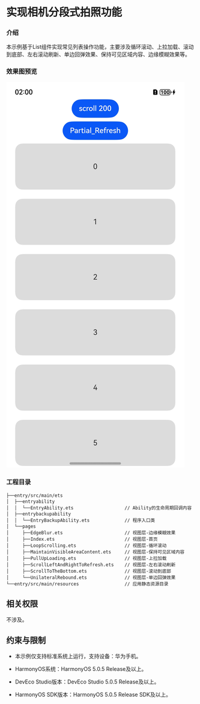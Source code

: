 # 实现相机分段式拍照功能

### 介绍

本示例基于List组件实现常见列表操作功能，主要涉及循环滚动、上拉加载、滚动到底部、左右滚动刷新、单边回弹效果、保持可见区域内容、边缘模糊效果等。


### 效果图预览
![](./screenshots/device/effect.jpg)

### 工程目录
```
├──entry/src/main/ets
│  ├──entryability
│  │  └──EntryAbility.ets                   // Ability的生命周期回调内容
│  ├──entrybackupability
│  │  └──EntryBackupAbility.ets             // 程序入口类
│  └──pages 
│     ├──EdgeBlur.ets                       // 视图层-边缘模糊效果
│     ├──Index.ets                          // 视图层-首页
│     ├──LoopScrolling.ets                  // 视图层-循环滚动
│     ├──MaintainVisibleAreaContent.ets     // 视图层-保持可见区域内容
│     ├──PullUpLoading.ets                  // 视图层-上拉加载
│     ├──ScrollLeftAndRightToRefresh.ets    // 视图层-左右滚动刷新
│     ├──ScrollToTheBottom.ets              // 视图层-滚动到底部
│     └──UnilateralRebound.ets              // 视图层-单边回弹效果
└──entry/src/main/resources                 // 应用静态资源目录
```

## 相关权限

不涉及。

## 约束与限制

* 本示例仅支持标准系统上运行，支持设备：华为手机。

* HarmonyOS系统：HarmonyOS 5.0.5 Release及以上。

* DevEco Studio版本：DevEco Studio 5.0.5 Release及以上。

* HarmonyOS SDK版本：HarmonyOS 5.0.5 Release SDK及以上。